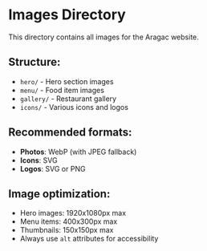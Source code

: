 # Images Directory

This directory contains all images for the Aragac website.

## Structure:
- `hero/` - Hero section images
- `menu/` - Food item images
- `gallery/` - Restaurant gallery
- `icons/` - Various icons and logos

## Recommended formats:
- **Photos**: WebP (with JPEG fallback)
- **Icons**: SVG
- **Logos**: SVG or PNG

## Image optimization:
- Hero images: 1920x1080px max
- Menu items: 400x300px max
- Thumbnails: 150x150px max
- Always use `alt` attributes for accessibility
